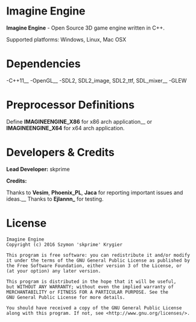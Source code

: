# Imagine Engine #

**Imagine Engine** - Open Source 3D game engine written in C++.

Supported platforms: Windows, Linux, Mac OSX

# Dependencies #

-C++11__
-OpenGL__
-SDL2, SDL2_image, SDL2_ttf, SDL_mixer__
-GLEW

# Preprocessor Definitions #

Define **IMAGINEENGINE_X86** for x86 arch application__
or **IMAGINEENGINE_X64** for x64 arch application.

# Developers & Credits #

**Lead Developer:** skprime

**Credits:**

Thanks to **Vesim**, **Phoenix_PL**, **Jaca** for reporting important issues and ideas.__
Thanks to **Ejlannn_** for testing.

# License #

	Imagine Engine
	Copyright (c) 2016 Szymon 'skprime' Krygier

	This program is free software: you can redistribute it and/or modify
	it under the terms of the GNU General Public License as published by
	the Free Software Foundation, either version 3 of the License, or
	(at your option) any later version.

	This program is distributed in the hope that it will be useful,
	but WITHOUT ANY WARRANTY; without even the implied warranty of
	MERCHANTABILITY or FITNESS FOR A PARTICULAR PURPOSE. See the
	GNU General Public License for more details.

	You should have received a copy of the GNU General Public License
	along with this program. If not, see <http://www.gnu.org/licenses/>.